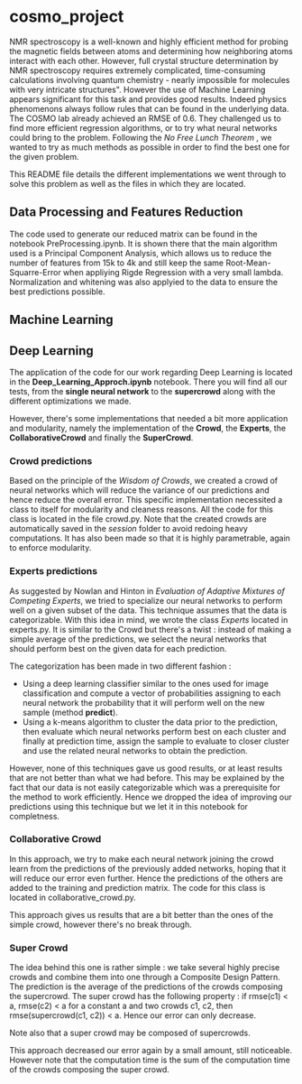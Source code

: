 # cosmo_project
NMR spectroscopy is a well-known and highly efficient method for probing the magnetic fields between atoms and determining how neighboring atoms interact with each other. However, full crystal structure determination by NMR spectroscopy requires extremely complicated, time-consuming calculations involving quantum chemistry - nearly impossible for molecules with very intricate structures". However the use of Machine Learning appears significant for this task and provides good results. Indeed physics phenomenons always follow rules that can be found in the underlying data. The COSMO lab already achieved an RMSE of 0.6. They challenged us to find more efficient regression algorithms, or to try what neural networks could bring to the problem. Following the _No Free Lunch Theorem_ , we wanted to try as much methods as possible in order to find the best one for the given problem.

This README file details the different implementations we went through to solve this problem as well as the files in which they are located.

## Data Processing and Features Reduction

The code used to generate our reduced matrix can be found in the notebook PreProcessing.ipynb. It is shown there that the main algorithm used is a Principal Component Analysis, which allows us to reduce the number of features from 15k to 4k and still keep the same Root-Mean-Squarre-Error when appliying Rigde Regression with a very small lambda. Normalization and whitening was also applyied to the data to ensure the best predictions possible.

## Machine Learning

## Deep Learning

The application of the code for our work regarding Deep Learning is located in the __Deep_Learning_Approch.ipynb__ notebook. There you will find all our tests, from the __single neural network__ to the __supercrowd__ along with the different optimizations we made.

However, there's some implementations that needed a bit more application and modularity, namely the implementation of the __Crowd__, the __Experts__, the __CollaborativeCrowd__ and finally the __SuperCrowd__.

### Crowd predictions

Based on the principle of the _Wisdom of Crowds_, we created a crowd of neural networks which will reduce the variance of our predictions and hence reduce the overall error. This specific implementation necessited a class to itself for modularity and cleaness reasons. All the code for this class is located in the file crowd.py. Note that the created crowds are automatically saved in the _session_ folder to avoid redoing heavy computations. It has also been made so that it is highly parametrable, again to enforce modularity.

### Experts predictions

As suggested by Nowlan and Hinton in _Evaluation of Adaptive Mixtures of Competing Experts_, we tried to specialize our neural networks to perform well on a given subset of the data. This technique assumes that the data is categorizable. With this idea in mind, we wrote the class _Experts_ located in experts.py. It is similar to the Crowd but there's a twist : instead of making a simple average of the predictions, we select the neural networks that should perform best on the given data for each prediction. 

The categorization has been made in two different fashion :
- Using a deep learning classifier similar to the ones used for image classification and compute a vector of probabilities assigning to each neural network the probability that it will perform well on the new sample (method __predict__).
- Using a k-means algorithm to cluster the data prior to the prediction, then evaluate which neural networks perform best on each cluster and finally at prediction time, assign the sample to evaluate to closer cluster and use the related neural networks to obtain the prediction.

However, none of this techniques gave us good results, or at least results that are not better than what we had before. This may be explained by the fact that our data is not easily categorizable which was a prerequisite for the method to work efficiently. Hence we dropped the idea of improving our predictions using this technique but we let it in this notebook for completness.

### Collaborative Crowd

In this approach, we try to make each neural network joining the crowd learn from the predictions of the previously added networks, hoping that it will reduce our error even further. Hence the predictions of the others are added to the training and prediction matrix. The code for this class is located in collaborative_crowd.py.

This approach gives us results that are a bit better than the ones of the simple crowd, however there's no break through.

### Super Crowd

The idea behind this one is rather simple : we take several highly precise crowds and combine them into one through a Composite Design Pattern. The prediction is the average of the predictions of the crowds composing the supercrowd. 
The super crowd has the following property : if rmse(c1) < a, rmse(c2) < a for a constant a and two crowds c1, c2, then rmse(supercrowd(c1, c2)) < a. Hence our error can only decrease.

Note also that a super crowd may be composed of supercrowds.

This approach decreased our error again by a small amount, still noticeable. However note that the computation time is the sum of the computation time of the crowds composing the super crowd.
